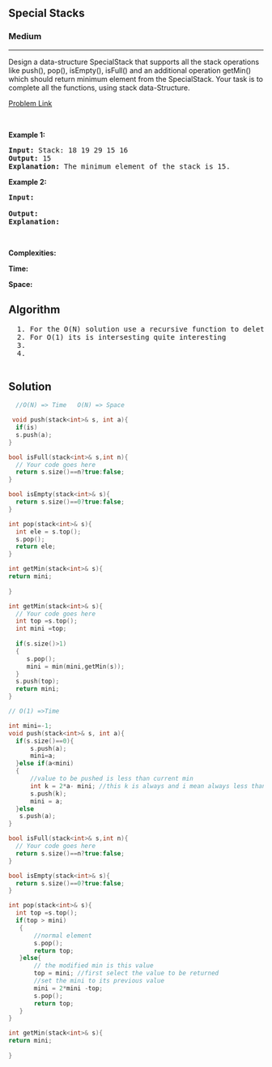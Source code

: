 <h2> Special Stacks</h2>
<h3>Medium</h3><hr>
<div><p>
  Design a data-structure SpecialStack that supports all the stack operations like push(), pop(), isEmpty(), isFull() and an additional 
  operation getMin() which should return minimum element from the SpecialStack. Your task is to complete all the functions, using stack data-Structure.

</p>


[Problem Link](https://practice.geeksforgeeks.org/problems/special-stack/1)

<p>&nbsp;</p>
<p><strong>Example 1:</strong></p>

      
 
<pre><strong>Input:</strong> Stack: 18 19 29 15 16
<strong>Output:</strong> 15
<strong>Explanation:</strong> The minimum element of the stack is 15.
</pre>

<p><strong>Example 2:</strong></p>

<pre><strong>Input:</strong> 
     
<strong>Output:</strong> 
<strong>Explanation:</strong> 
</pre>

<p>&nbsp;</p>
<p><strong>Complexities:</strong></p>
<strong>Time:</strong> 
  
<strong>Space:</strong> 
  <h2> Algorithm </h2>
 <pre>
  1. For the O(N) solution use a recursive function to delete 
  2. For O(1) its is intersesting quite interesting
  3. 
  4. 
  </pre>
  <h2> Solution </h2>
  
  ``` c++ 
    //O(N) => Time   O(N) => Space
  
   void push(stack<int>& s, int a){
	if(is)
	s.push(a);
}

bool isFull(stack<int>& s,int n){
	// Your code goes here
	return s.size()==n?true:false;
}

bool isEmpty(stack<int>& s){
	return s.size()==0?true:false;
}

int pop(stack<int>& s){
	int ele = s.top();
	s.pop();
	return ele;
}

int getMin(stack<int>& s){
  return mini;  
    
}

int getMin(stack<int>& s){
	// Your code goes here
	int top =s.top();
	int mini =top;
	
	if(s.size()>1)
	{
	   s.pop(); 
	   mini = min(mini,getMin(s));
	}
	s.push(top);
	return mini;
}
  
  // O(1) =>Time
  
  int mini=-1;
void push(stack<int>& s, int a){
	if(s.size()==0){
	    s.push(a);
	    mini=a;
	}else if(a<mini)
	{
	    //value to be pushed is less than current min 
	    int k = 2*a- mini; //this k is always and i mean always less than mini
	    s.push(k);
	    mini = a;
	}else
	 s.push(a);
}

bool isFull(stack<int>& s,int n){
	// Your code goes here
	return s.size()==n?true:false;
}

bool isEmpty(stack<int>& s){
	return s.size()==0?true:false;
}

int pop(stack<int>& s){
	int top =s.top();
	if(top > mini)
	 {
	     //normal element 
	     s.pop();
	     return top;
	 }else{
	     // the modified min is this value
	     top = mini; //first select the value to be returned
	     //set the mini to its previous value
	     mini = 2*mini -top;
	     s.pop();
	     return top;
	 }
}

int getMin(stack<int>& s){
  return mini;  
    
}

  ```
</div>
